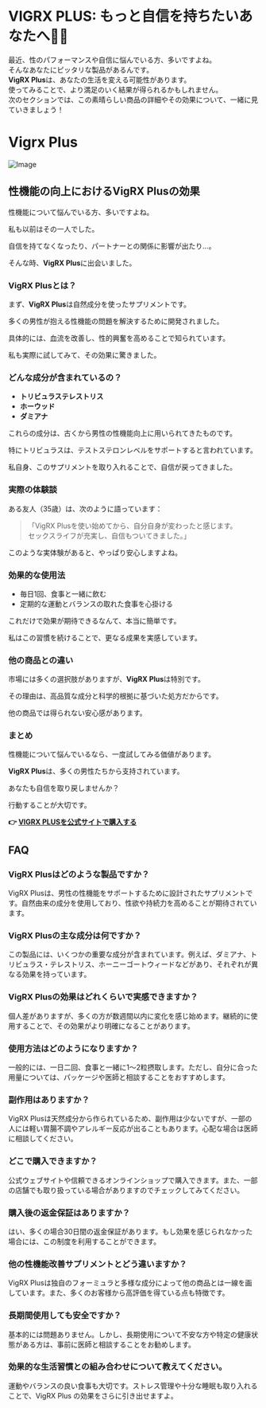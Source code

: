 # VIGRX PLUS: もっと自信を持ちたいあなたへ💪✨

最近、性のパフォーマンスや自信に悩んでいる方、多いですよね。  
そんなあなたにピッタリな製品があるんです。  
**VigRX Plus**は、あなたの生活を変える可能性があります。  
使ってみることで、より満足のいく結果が得られるかもしれません。  
次のセクションでは、この素晴らしい商品の詳細やその効果について、一緒に見ていきましょう！

# Vigrx Plus

![Image](https://www2.sellhealth.com/63/vigrxplus_box_facingright_md.jpg)

## 性機能の向上におけるVigRX Plusの効果

性機能について悩んでいる方、多いですよね。

私も以前はその一人でした。

自信を持てなくなったり、パートナーとの関係に影響が出たり…。

そんな時、**VigRX Plus**に出会いました。

### VigRX Plusとは？

まず、**VigRX Plus**は自然成分を使ったサプリメントです。

多くの男性が抱える性機能の問題を解決するために開発されました。

具体的には、血流を改善し、性的興奮を高めることで知られています。

私も実際に試してみて、その効果に驚きました。

### どんな成分が含まれているの？

- **トリビュラステレストリス**
- **ホーウッド**
- **ダミアナ**

これらの成分は、古くから男性の性機能向上に用いられてきたものです。

特にトリビュラスは、テストステロンレベルをサポートすると言われています。

私自身、このサプリメントを取り入れることで、自信が戻ってきました。

### 実際の体験談

ある友人（35歳）は、次のように語っています：

> 「VigRX Plusを使い始めてから、自分自身が変わったと感じます。  
> セックスライフが充実し、自信もついてきました。」

このような実体験があると、やっぱり安心しますよね。

### 効果的な使用法

- 毎日1回、食事と一緒に飲む
- 定期的な運動とバランスの取れた食事を心掛ける

これだけで効果が期待できるなんて、本当に簡単です。

私はこの習慣を続けることで、更なる成果を実感しています。

### 他の商品との違い

市場には多くの選択肢がありますが、**VigRX Plus**は特別です。 

その理由は、高品質な成分と科学的根拠に基づいた処方だからです。 

他の商品では得られない安心感があります。 

### まとめ

性機能について悩んでいるなら、一度試してみる価値があります。 

**VigRX Plus**は、多くの男性たちから支持されています。 

あなたも自信を取り戻しませんか？

行動することが大切です。



**👉 [VIGRX PLUSを公式サイトで購入する](https://gchaffi.com/pgxgAUCe)**

## FAQ

### VigRX Plusはどのような製品ですか？
VigRX Plusは、男性の性機能をサポートするために設計されたサプリメントです。自然由来の成分を使用しており、性欲や持続力を高めることが期待されています。

### VigRX Plusの主な成分は何ですか？
この製品には、いくつかの重要な成分が含まれています。例えば、ダミアナ、トリビュラス・テレストリス、ホーニーゴートウィードなどがあり、それぞれが異なる効果を持っています。

### VigRX Plusの効果はどれくらいで実感できますか？
個人差がありますが、多くの方が数週間以内に変化を感じ始めます。継続的に使用することで、その効果がより明確になることがあります。

### 使用方法はどのようになりますか？
一般的には、一日二回、食事と一緒に1～2粒摂取します。ただし、自分に合った用量については、パッケージや医師と相談することをおすすめします。

### 副作用はありますか？
VigRX Plusは天然成分から作られているため、副作用は少ないですが、一部の人には軽い胃腸不調やアレルギー反応が出ることもあります。心配な場合は医師に相談してください。

### どこで購入できますか？
公式ウェブサイトや信頼できるオンラインショップで購入できます。また、一部の店舗でも取り扱っている場合がありますのでチェックしてみてください。

### 購入後の返金保証はありますか？
はい、多くの場合30日間の返金保証があります。もし効果を感じられなかった場合には、この制度を利用することができます。

### 他の性機能改善サプリメントとどう違いますか？
VigRX Plusは独自のフォーミュラと多様な成分によって他の商品とは一線を画しています。また、多くのお客様から高評価を得ている点も特徴です。

### 長期間使用しても安全ですか？
基本的には問題ありません。しかし、長期使用について不安な方や特定の健康状態がある方は、事前に医師と相談することをお勧めします。

### 効果的な生活習慣との組み合わせについて教えてください。
運動やバランスの良い食事も大切です。ストレス管理や十分な睡眠も取り入れることで、VigRX Plus の効果をさらに引き出せますよ。